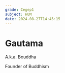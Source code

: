 ```yaml
---
grade: Cegep1
subject: HUM
date: 2024-08-27T14:45:15
---
```


# Gautama

A.k.a. Bouddha

Founder of Buddhism